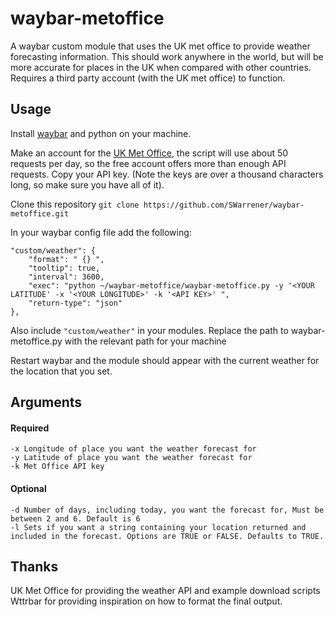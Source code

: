 # waybar-metoffice

A waybar custom module that uses the UK met office to provide weather forecasting information. This should work anywhere in the world, but will be more accurate for places in the UK when compared with other countries. Requires a third party account (with the UK met office) to function.

## Usage

Install [waybar](https://github.com/Alexays/Waybar) and python on your machine. 

Make an account for the [UK Met Office](https://datahub.metoffice.gov.uk/), the script will use about 50 requests per day, so the free account offers more than enough API requests. Copy your API key. (Note the keys are over a thousand characters long, so make sure you have all of it).

Clone this repository `git clone https://github.com/SWarrener/waybar-metoffice.git`

In your waybar config file add the following:

    "custom/weather": {
		"format": " {} ",
		"tooltip": true,
		"interval": 3600,
		"exec": "python ~/waybar-metoffice/waybar-metoffice.py -y '<YOUR LATITUDE' -x '<YOUR LONGITUDE>' -k '<API KEY>' ",
		"return-type": "json"
	},

Also include `"custom/weather"` in your modules. Replace the path to waybar-metoffice.py with the relevant path for your machine

Restart waybar and the module should appear with the current weather for the location that you set.

## Arguments
#### Required
    -x Longitude of place you want the weather forecast for
    -y Latitude of place you want the weather forecast for 
    -k Met Office API key

#### Optional
    -d Number of days, including today, you want the forecast for, Must be between 2 and 6. Default is 6
    -l Sets if you want a string containing your location returned and included in the forecast. Options are TRUE or FALSE. Defaults to TRUE.

## Thanks
UK Met Office for providing the weather API and example download scripts
Wttrbar for providing inspiration on how to format the final output.
